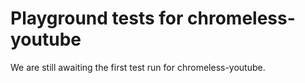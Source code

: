 # Playground tests for chromeless-youtube
We are still awaiting the first test run for chromeless-youtube.
